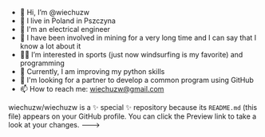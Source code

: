 - 👋 Hi, I’m @wiechuzw
- 🛌  I live in Poland in Pszczyna
- 👀 I'm an electrical engineer
- 🤵 I have been involved in mining for a very long time and I can say that I know a lot about it
- 🏄‍♂️ I’m interested in sports (just now windsurfing is my favorite) and programming
- 🌱 Currently, I am improving my python skills
- 💞️ I'm looking for a partner to develop a common program using GitHub
- 📫 How to reach me: wiechuzw@gmail.com

wiechuzw/wiechuzw is a ✨ special ✨ repository because its `README.md` (this file) appears on your GitHub profile.
You can click the Preview link to take a look at your changes.
--->
